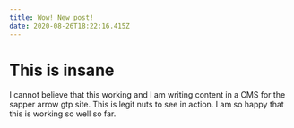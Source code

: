 ```yaml
---
title: Wow! New post!
date: 2020-08-26T18:22:16.415Z
---
```


# This is insane

I cannot believe that this working and I am writing content in a CMS for the sapper arrow gtp site. This is legit nuts to see in action. I am so happy that this is working so well so far.